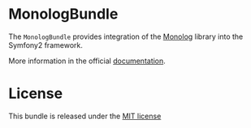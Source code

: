 MonologBundle
=============

The `MonologBundle` provides integration of the [Monolog](https://github.com/Seldaek/monolog)
library into the Symfony2 framework.

More information in the official [documentation](http://symfony.com/doc/current/cookbook/logging/index.html).

License
=======

This bundle is released under the [MIT license](LICENSE)
